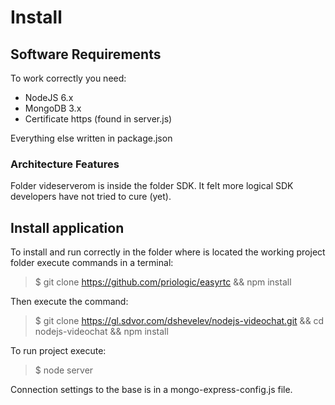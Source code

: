 # Install
## Software Requirements
To work correctly you need:
+ NodeJS 6.x
+ MongoDB 3.x
+ Certificate https (found in server.js)

Everything else written in package.json
### Architecture Features
Folder videserverom is inside the folder SDK. It felt more logical SDK developers have not tried to cure (yet).

## Install application
To install and run correctly in the folder where is located the working project folder execute commands in a terminal:
> $ git clone https://github.com/priologic/easyrtc && npm install

Then execute the command:
> $ git clone https://gl.sdvor.com/dshevelev/nodejs-videochat.git && cd nodejs-videochat && npm install

To run project execute:
> $ node server

Connection settings to the base is in a mongo-express-config.js file.

